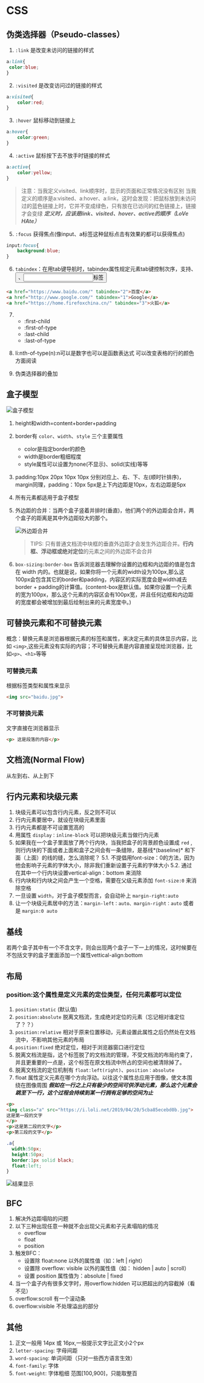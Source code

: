 # CSS
## 伪类选择器（Pseudo-classes）
1. `:link` 是改变未访问的链接的样式
 ```css
 a:link{
  color:blue;
}
 ```
2. `:visited` 是改变访问过的链接的样式 
```css
a:visited{
    color:red;
}
```
3. `:hover` 鼠标移动到链接上 
```css
a:hover{
    color:green;
}
```
4. `:active` 鼠标按下去不放手时链接的样式
```css
a:active{
    color:yellow;
}
```
> 注意：当我定义visited、link顺序时，显示的页面和正常情况没有区别
> 当我定义的顺序是a:visited、a:hover、a:link，这时会发现：把鼠标放到未访问过的蓝色链接上时，它并不变成绿色，只有放在已访问的红色链接上，链接才会变绿
***定义时，应该是link、visited、hover、active的顺序（LoVe HAte）*** 

5. `:focus` 获得焦点(像input、a标签这种鼠标点击有效果的都可以获得焦点)
```css
input:focus{
    background:blue;
}
```
6. `tabindex`：在用tab键导航时，tabindex属性规定元素tab键控制次序，支持<a>、<button>、<input>标签
```html
<a href="https://www.baidu.com/" tabindex="2">百度</a>
<a href="http://www.google.com/" tabindex="1">Google</a>
<a href="https://home.firefoxchina.cn/" tabindex="3">火狐</a>
```

7. * :first-child
   * :first-of-type
   * :last-child
   * :last-of-type

8. li:nth-of-type(n):n可以是数字也可以是函数表达式
   可以改变表格的行的颜色方面阅读

9. 伪类选择器的叠加

## 盒子模型
![盒子模型](https://i.loli.net/2019/04/19/5cb988e813c54.jpg)
1. height和width=content+border+padding
2. border有 `color`、`width`、`style` 三个主要属性
   - color是指定border的颜色
   - width是border粗细程度
   - style属性可以设置为none(不显示)、solid(实线)等等

3. padding:10px 20px 10px 10px 分别对应上、右、下、左(顺时针排序)，margin同理，padding：10px 5px是上下内边距是10px，左右边距是5px

4. 所有元素都适用于盒子模型

5. 外边距的合并：当两个盒子竖着并排时(垂直)，他们两个的外边距会合并，两个盒子的距离是其中外边距较大的那个。

   ![外边距合并](https://i.loli.net/2019/04/19/5cb99bc3aa8c1.png)
   
   > TIPS: 只有普通文档流中块框的垂直外边距才会发生外边距合并。**行内框、浮动框或绝对定位**的元素之间的外边距不会合并

6. `box-sizing:border-box`  告诉浏览器去理解你设置的边框和内边距的值是包含在 width 内的。也就是说，如果你将一个元素的width设为100px,那么这100px会包含其它的border和padding，内容区的实际宽度会是width减去border +  padding的计算值。(content-box是默认值。如果你设置一个元素的宽为100px，那么这个元素的内容区会有100px宽，并且任何边框和内边距的宽度都会被增加到最后绘制出来的元素宽度中。)


## 可替换元素和不可替换元素
概念：替换元素是浏览器根据元素的标签和属性，来决定元素的具体显示内容，比如 `<img>`,这些元素没有实际的内容；不可替换元素是内容直接呈现给浏览器，比如`<p>`、`<h1>`等等
### 可替换元素
根据标签类型和属性来显示
```html
<img src="baidu.jpg">  
```
### 不可替换元素
文字直接在浏览器显示
```html
<p> 这是段落的内容</p>
```
## 文档流(Normal Flow)
  从左到右、从上到下
## 行内元素和块级元素
1. 块级元素可以包含行内元素，反之则不可以
2. 行内元素要居中，就设在块级元素里面
3. 行内元素都是不可设置宽高的
4. 用属性 `display：inline-block` 可以把块级元素当做行内元素
5. 如果我在一个盒子里面放了两个行内块，当我把盒子的背景颜色设置成 `red` ,则行内块的下面或者上面和盒子之间会有一条缝隙，是基线*(baseline)* 和下面（上面）的线的缝，怎么消除呢？
   5.1. 不提倡用font-size：0的方法，因为他会影响子元素的字体大小，除非我们重新设置子元素的字体大小
   5.2. 通过在其中一个行内块设置vertical-align：bottom 来消除
6. 行内块和行内块之间会产生一个空格，需要在父级元素添加 `font-size:0` 来消除空格
7. 一旦设置 `width`，对于盒子模型而言，会自动补上 `margin-right:auto`
8. 让一个块级元素居中的方法：`margin-left：auto、margin-right：auto` 或者是 `margin:0 auto`
## 基线
若两个盒子其中有一个不含文字，则会出现两个盒子一下一上的情况，这时候要在不包括文字的盒子里面添加一个属性vettical-align:bottom

## 布局
### position:这个属性是定义元素的定位类型，任何元素都可以定位
1. `position:static` (默认值)
2. `position:absolute`  脱离文档流，生成绝对定位的元素（忘记相对谁定位了？？）
3. `position:relative`  相对于原来位置移动，元素设置此属性之后仍然处在文档流中，不影响其他元素的布局
4. `position:fixed`  绝对定位，相对于浏览器窗口进行定位
5. 脱离文档流是指，这个标签脱了的文档流的管理，不受文档流的布局约束了，并且更重要的一点是，这个标签在原文档流中所占的空间也被清除掉了。 
6. 脱离文档流的定位机制有 `float:left(right)`、`position：absolute`
7. float 属性定义元素在哪个方向浮动。以往这个属性总应用于图像，使文本围绕在图像周围
***假如在一行之上只有极少的空间可供浮动元素，那么这个元素会跳至下一行，这个过程会持续到某一行拥有足够的空间为止***
```html
<p>
<img class="a" src="https://i.loli.net/2019/04/20/5cba85ecebd0b.jpg">
这是第一段的文字
</p>
<p>这是第二段的文字</p>
<p>第三段的文字</p>
```
```css
.a{
  width:50px;
  height:50px;
  border:1px solid black;
  float:left;
}
```
![结果显示](https://i.loli.net/2019/04/20/5cba8812af8d0.png)

## BFC

1. 解决外边距塌陷的问题
2. 以下三种出现任意一种就不会出现父元素和子元素塌陷的情况
   - overflow
   - float
   - position
3. 触发BFC：
   - 设置除 float:none 以外的属性值（如：left | right）
   - 设置除 overflow: visible 以外的属性值（如： hidden | auto | scroll）
   - 设置 position 属性值为：absolute | fixed 
4. 当一个盒子内有很多文字时，用overflow:hidden 可以把超出的内容截掉（看不见）
5. overflow:scroll 有一个滚动条
6. overflow:visible  不处理溢出的部分
## 其他
1. 正文一般用 14px 或 16px,一般提示文字比正文小2个px
2. `letter-spacing`:  字母间距
3. `word-spacing`:  单词间距（只对一些西方语言生效）
4. `font-family`: 字体
5. `font-weight`: 字体粗细 范围[100,900]，只能取整百

